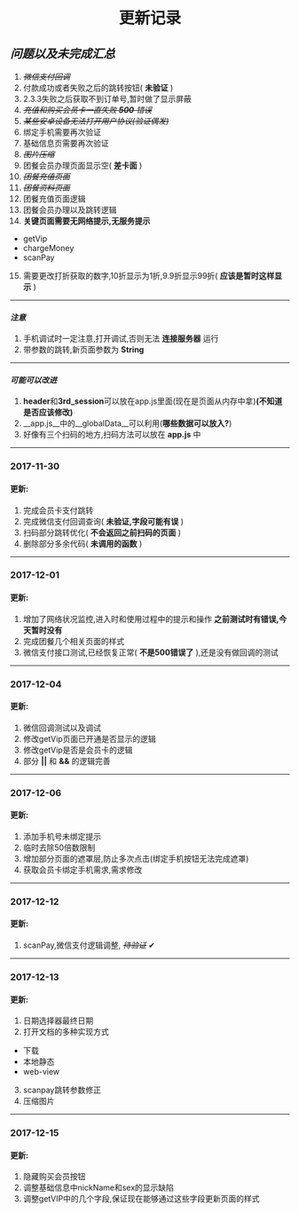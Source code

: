 # <center>更新记录</center>
## *问题以及未完成汇总*
1. ~~_微信支付回调_~~
1. 付款成功或者失败之后的跳转按钮( __未验证__ )
1. 2.3.3失败之后获取不到订单号,暂时做了显示屏蔽
1. ~~_充值和购买会员卡一直失败 __500__ 错误_~~
1. ~~_某些安卓设备无法打开用户协议(验证偶发)_~~
1. 绑定手机需要再次验证
1. 基础信息页需要再次验证
1. ~~_图片压缩_~~
1. 团餐会员办理页面显示空( __差卡面__ )
1. ~~_团餐充值页面_~~
1. ~~_团餐资料页面_~~
1. 团餐充值页面逻辑
1. 团餐会员办理以及跳转逻辑
1. __关键页面需要无网络提示,无服务提示__
  -  getVip
  -  chargeMoney
  -  scanPay
15. 需要更改打折获取的数字,10折显示为1折,9.9折显示99折( __应该是暂时这样显示__ )

----------
#### *注意*
1. 手机调试时一定注意,打开调试,否则无法 __连接服务器__ 运行
1. 带参数的跳转,新页面参数为 __String__
-------
#### *可能可以改进*
1. **header**和**3rd_session**可以放在app.js里面(现在是页面从内存中拿)__(不知道是否应该修改)__
1. __app.js__中的__globalData__可以利用(__哪些数据可以放入?__)
1. 好像有三个扫码的地方,扫码方法可以放在 __app.js__ 中
------------
### 2017-11-30
#### 更新:
1. 完成会员卡支付跳转
1. 完成微信支付回调查询( __未验证,字段可能有误__ )
1. 扫码部分跳转优化( __不会返回之前扫码的页面__ )
1. 删除部分多余代码( __未调用的函数__ )
--------
### 2017-12-01
#### 更新:
1. 增加了网络状况监控,进入时和使用过程中的提示和操作 __之前测试时有错误,今天暂时没有__
1. 完成团餐几个相关页面的样式
1. 微信支付接口测试,已经恢复正常( __不是500错误了__ ),还是没有做回调的测试
--------
### 2017-12-04
#### 更新:
1. 微信回调测试以及调试
1. 修改getVip页面已开通是否显示的逻辑
1. 修改getVip是否是会员卡的逻辑
1. 部分 __||__ 和 __&&__ 的逻辑完善
------
### 2017-12-06
#### 更新:
1. 添加手机号未绑定提示
1. 临时去除50倍数限制
1. 增加部分页面的遮罩层,防止多次点击(绑定手机按钮无法完成遮罩)
1. 获取会员卡绑定手机需求,需求修改
------
### 2017-12-12
#### 更新:
1. scanPay,微信支付逻辑调整, ~~_待验证_~~ ✔
-----
### 2017-12-13
#### 更新:
1. 日期选择器最终日期
1. 打开文档的多种实现方式
 - 下载
 - 本地静态
 - web-view
3. scanpay跳转参数修正
1. 压缩图片
-----
### 2017-12-15
#### 更新:
1. 隐藏购买会员按钮
1. 调整基础信息中nickName和sex的显示缺陷
1. 调整getVIP中的几个字段,保证现在能够通过这些字段更新页面的样式